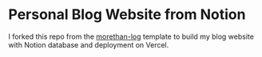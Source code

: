 # Personal Blog Website from Notion

I forked this repo from the [morethan-log](https://github.com/morethanmin/morethan-log) template to build my blog website with Notion database and deployment on Vercel.